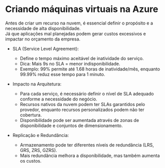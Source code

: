 # Criando máquinas virtuais na Azure

Antes de criar um recurso na nuvem, é essencial definir o propósito e a necessidade de alta disponibilidade.  
Já que aplicações mal planejadas podem gerar custos excessivos e impactar no orçamento da empresa.

- SLA (Service Level Agreement):
  - Define o tempo máximo aceitável de inatividade do serviço.
  - Dica: Mais 9s no SLA = menor indisponibilidade.
  - Exemplo: 99% permite até 1.68 horas de inatividade/mês, enquanto 99.99% reduz esse tempo para 1 minuto.

- Impacto na Arquitetura:
  - Para cada serviço, é necessário definir o nível de SLA adequado conforme a necessidade do negócio.
  - Recursos nativos da nuvem podem ter SLAs garantidos pelo provedor, enquanto recursos personalizados podem não ter cobertura.
  - Disponibilidade pode ser aumentada através de zonas de disponibilidade e conjuntos de dimensionamento.
  
- Replicação e Redundância:
  - Armazenamento pode ter diferentes níveis de redundância (LRS, GRS, ZRS, GZRS).  
  - Mais redundância melhora a disponibilidade, mas também aumenta os custos.